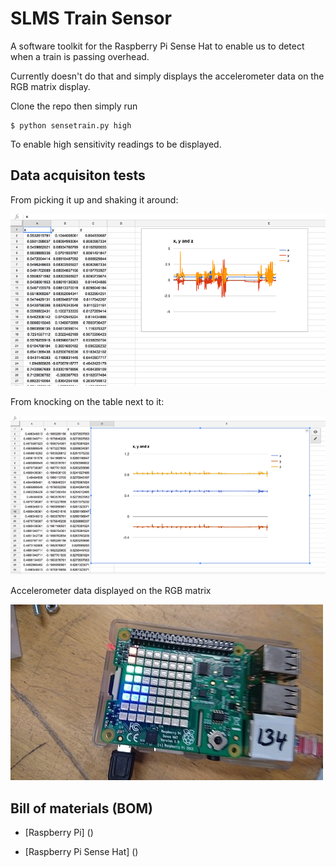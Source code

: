 # SLMS Train Sensor

A software toolkit for the Raspberry Pi Sense Hat to enable us to detect when a
train is passing overhead.

Currently doesn't do that and simply displays the accelerometer data on the RGB
matrix display.

Clone the repo then simply run
```shell
$ python sensetrain.py high
```

To enable high sensitivity readings to be displayed.

## Data acquisiton tests

From picking it up and shaking it around:  

![alt text](images/shaking-it.png "Picking it up and shaking it around data")

From knocking on the table next to it:  

![alt text](images/knocking-it.png "Knocking on the table next to it data")

Accelerometer data displayed on the RGB matrix

![alt text](images/rgb-matrix.jpg "RGB matrix accelerometer data")

## Bill of materials (BOM)  

* [Raspberry Pi] ()

* [Raspberry Pi Sense Hat] ()
